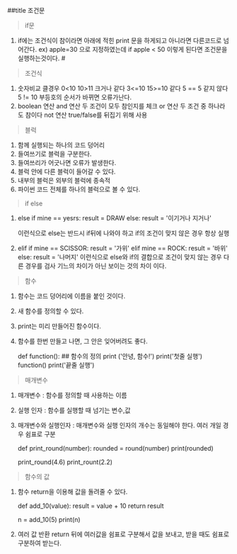 ##title 조건문

>if문

1. if에는 조건식이 참이라면 아래에 적힌 print 문을 하게되고 아니라면 다른코드로 넘어간다.
	ex) apple=30 으로 지정하였는데 if apple < 50 이렇게 된다면 조건문을 실행하는것이다.   #

>조건식

1. 숫자비교
	클경우 0<10 10>11
	크거나 같다 3<=10 15>=10
	같다 5 == 5
	같지 않다 5 != 10
	부등호의 순서가 바뀌면 오류가난다.
2. boolean 연산
	and 연산
		두 조건이 모두 참인지를 체크
	or 연산
		두 조건 중 하나라도 참이다
	not 연산
		true/false를 뒤집기 위해 사용

>블럭

1. 함께 실행되는 하나의 코드 덩어리
2. 들여쓰기로 블럭을 구분한다.
3. 들여쓰리가 어긋나면 오류가 발생한다.
4. 블럭 안에 다른 블럭이 들어갈 수 있다.
5. 내부의 블럭은 외부의 블럭에 종속적
6. 파이썬 코드 전체를 하나의 블럭으로 볼 수 있다.

>if else

1. else
	if mine == yesrs:
		result = DRAW
	else:
		result = '이기거나 지거나'

	이런식으로 else는 반드시 if뒤에 나와야 하고
	if의 조건이 맞지 않은 경우 항상 실행
2. elif
	if mine == SCISSOR:
		result = '가위'
	elif mine == ROCK:
		result = '바위'
	else:
		result = '나머지'
	이런식으로 else와 if의 결합으로 조건이 맞지 않는 경우 다른 경우를 검사
	기느의 차이가 아닌 보이는 것의 차이 이다.
	
>함수

1. 함수는 코드 덩어리에 이름을 붙인 것이다.
2. 새 함수를 정의할 수 있다.
3. print는 미리 만들어진 함수이다.
4. 함수를 한번 만들고 나면, 그 안은 잊어버려도 좋다.

	def function(): ## 함수의 정의
		print ('안녕, 함수!')
	print('첫줄 실행')
	function()
	print('끝줄 실행')

>매개변수

1. 매개변수 : 함수를 정의할 때 사용하는 이름
2. 실행 인자 : 함수를 실행할 때 넘기는 변수,값
3. 매개변수와 실행인자 : 
	매개변수와 실행 인자의 개수는 동일해야 한다.
	여러 개일 경우 쉼표로 구분
	
	def print_round(number):
		rounded = round(number)
		print(rounded)
	
	print_round(4.6)
	print_rount(2.2)
	
> 함수의 값

1. 함수
	return을 이용해 값을 돌려줄 수 있다.
	
	def add_10(value):
		result = value + 10
		return result
	
	n = add_10(5)
	print(n)
	
2. 여러 값 반환
	return 뒤에 여러값을 쉼표로 구분해서 값을 보내고, 받을 때도 쉼표로 구분하여 받는다.
